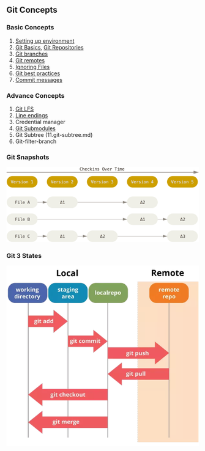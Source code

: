 ## Git Concepts

### Basic Concepts

1. [Setting up environment](1.git-env-setup.md)
2. [Git Basics](2.git-basics.md), [Git Repositories](2.1.git-repos.md)
3. [Git branches](3.git-branches.md)
4. [Git remotes](4.git-remotes.md)
5. [Ignoring Files](5.ignoring-files.md)
6. [Git best practices](6.git-best-practices.md)
7. [Commit messages](7.commit-messages.md)

### Advance Concepts

1. [Git LFS](8.git-lfs.md) 
2. [Line endings](10.git-line-ending.md)
3. Credential manager
4. [Git Submodules](9.git-submodules.md)
5. Git Subtree (11.git-subtree.md)
6. Git-filter-branch

### Git Snapshots
<img src="./images/deltas.png" alt="Drawing" style="width: 800px;"/>

### Git 3 States
<img src="./images/areas.png" alt="Drawing" style="width: 800px;"/>